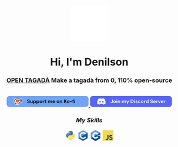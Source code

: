 <div align="center">
  <img align="center" width="100px" src="./assets/white_logo.png">
  <h1>Hi, I'm Denilson</h1>
 <h3><strong><a href="https://github.com/denilson-projects/open-tagada">OPEN TAGADÀ</a></strong> Make a tagadà from 0, 110% open-source</h3>
  <br>

<a href="https://ko-fi.com/denilson_p">
  <img src="https://raw.githubusercontent.com/denilson-projects/denilson-projects/refs/heads/main/assets/links/ko-fi.svg" width="223"/>
</a>
<a href="https://discord.gg/mMTkY7ssZ2">
  <img src="https://raw.githubusercontent.com/denilson-projects/denilson-projects/refs/heads/main/assets/links/discord.svg" width="223"/>
</a>
  
  <h3><i>My Skills</i></h3>
  <img align="center" width="30px" src="./assets/languages/python.svg">
  <img align="center" width="30px" src="./assets/languages/c.svg">
  <img align="center" width="30px" src="./assets/languages/c-plus-plus.svg">
  <img align="center" width="30px" src="./assets/languages/javascript.svg">
  <br>
</div>
